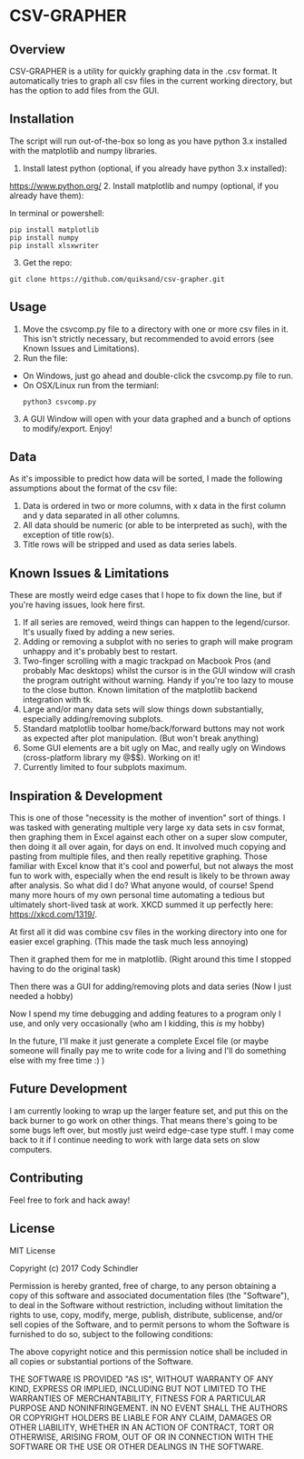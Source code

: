 # CSV-GRAPHER

## Overview
CSV-GRAPHER is a utility for quickly graphing data in the .csv format. It automatically tries to graph all csv files in the current working directory, but has the option to add files from the GUI.

## Installation
The script will run out-of-the-box so long as you have python 3.x installed with the matplotlib and numpy libraries.

1. Install latest python (optional, if you already have python 3.x installed):

  https://www.python.org/
2. Install matplotlib and numpy (optional, if you already have them):

  In terminal or powershell:
```
pip install matplotlib
pip install numpy
pip install xlsxwriter
```

3. Get the repo:
```
git clone https://github.com/quiksand/csv-grapher.git
```

## Usage
1. Move the csvcomp.py file to a directory with one or more csv files in it. This isn't strictly necessary, but recommended to avoid errors (see Known Issues and Limitations).
2. Run the file:
 * On Windows, just go ahead and double-click the csvcomp.py file to run.
 * On OSX/Linux run from the termianl:
     ```
    python3 csvcomp.py
     ```
3. A GUI Window will open with your data graphed and a bunch of options to modify/export. Enjoy!

## Data
As it's impossible to predict how data will be sorted, I made the following assumptions about the format of the csv file:

1. Data is ordered in two or more columns, with x data in the first column and y data separated in all other columns.
2. All data should be numeric (or able to be interpreted as such), with the exception of title row(s).
3. Title rows will be stripped and used as data series labels.

## Known Issues & Limitations
These are mostly weird edge cases that I hope to fix down the line, but if you're having issues, look here first.

1. If all series are removed, weird things can happen to the legend/cursor. It's usually fixed by adding a new series.
2. Adding or removing a subplot with no series to graph will make program unhappy and it's probably best to restart.
3. Two-finger scrolling with a magic trackpad on Macbook Pros (and probably Mac desktops) whilst the cursor is in the GUI window will crash the program outright without warning. Handy if you're too lazy to mouse to the close button. Known limitation of the matplotlib backend integration with tk.
4. Large and/or many data sets will slow things down substantially, especially adding/removing subplots.
5. Standard matplotlib toolbar home/back/forward buttons may not work as expected after plot manipulation. (But won't break anything)
6. Some GUI elements are a bit ugly on Mac, and really ugly on Windows (cross-platform library my @$$). Working on it!
7. Currently limited to four subplots maximum.

## Inspiration & Development
This is one of those "necessity is the mother of invention" sort of things. I was tasked with generating multiple very large xy data sets in csv format, then graphing them in Excel against each other on a super slow computer, then doing it all over again, for days on end. It involved much copying and pasting from multiple files, and then really repetitive graphing. Those familiar with Excel know that it's cool and powerful, but not always the most fun to work with, especially when the end result is likely to be thrown away after analysis. So what did I do? What anyone would, of course! Spend many more hours of my own personal time automating a tedious but ultimately short-lived task at work. XKCD summed it up perfectly here: https://xkcd.com/1319/.

At first all it did was combine csv files in the working directory into one for easier excel graphing. (This made the task much less annoying)

Then it graphed them for me in matplotlib. (Right around this time I stopped having to do the original task)

Then there was a GUI for adding/removing plots and data series (Now I just needed a hobby)

Now I spend my time debugging and adding features to a program only I use, and only very occasionally (who am I kidding, this *is* my hobby)

In the future, I'll make it just generate a complete Excel file (or maybe someone will finally pay me to write code for a living and I'll do something else with my free time :) )

## Future Development
I am currently looking to wrap up the larger feature set, and put this on the back burner to go work on other things. That means there's going to be some bugs left over, but mostly just weird edge-case type stuff. I may come back to it if I continue needing to work with large data sets on slow computers.

## Contributing
Feel free to fork and hack away!

## License
MIT License

Copyright (c) 2017 Cody Schindler

Permission is hereby granted, free of charge, to any person obtaining a copy of this software and associated documentation files (the "Software"), to deal in the Software without restriction, including without limitation the rights to use, copy, modify, merge, publish, distribute, sublicense, and/or sell copies of the Software, and to permit persons to whom the Software is furnished to do so, subject to the following conditions:

The above copyright notice and this permission notice shall be included in all copies or substantial portions of the Software.

THE SOFTWARE IS PROVIDED "AS IS", WITHOUT WARRANTY OF ANY KIND, EXPRESS OR IMPLIED, INCLUDING BUT NOT LIMITED TO THE WARRANTIES OF MERCHANTABILITY, FITNESS FOR A PARTICULAR PURPOSE AND NONINFRINGEMENT. IN NO EVENT SHALL THE AUTHORS OR COPYRIGHT HOLDERS BE LIABLE FOR ANY CLAIM, DAMAGES OR OTHER LIABILITY, WHETHER IN AN ACTION OF CONTRACT, TORT OR OTHERWISE, ARISING FROM, OUT OF OR IN CONNECTION WITH THE SOFTWARE OR THE USE OR OTHER DEALINGS IN THE SOFTWARE.
